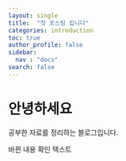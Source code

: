 ```yaml
---
layout: single
title:  "첫 포스팅 입니다"
categories: introduction
toc: true
author_profile: false
sidebar:
  nav : "docs"
search: false
---
```

# 안녕하세요

공부한 자료를 정리하는 블로그입니다.

바뀐 내용 확인 텍스트 

